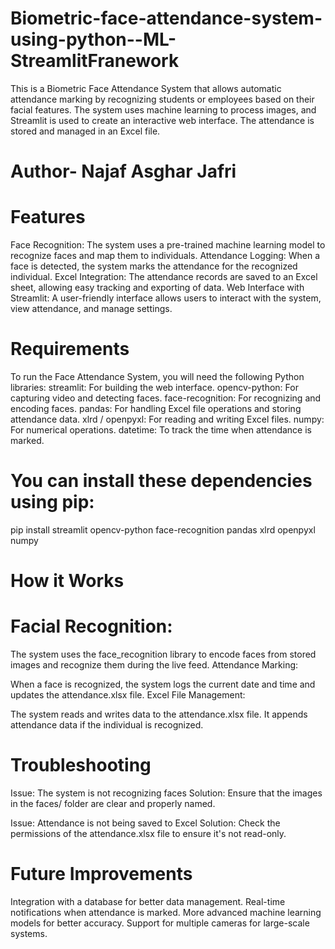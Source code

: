 # Biometric-face-attendance-system-using-python--ML-StreamlitFranework
 This is a Biometric Face Attendance System that allows automatic attendance marking by recognizing students or employees based on their facial features. The system uses machine learning to process images, and Streamlit is used to create an interactive web interface. The attendance is stored and managed in an Excel file.
# Author- Najaf Asghar Jafri
# Features
Face Recognition: The system uses a pre-trained machine learning model to recognize faces and map them to individuals.
Attendance Logging: When a face is detected, the system marks the attendance for the recognized individual.
Excel Integration: The attendance records are saved to an Excel sheet, allowing easy tracking and exporting of data.
Web Interface with Streamlit: A user-friendly interface allows users to interact with the system, view attendance, and manage settings.
# Requirements
To run the Face Attendance System, you will need the following Python libraries:
streamlit: For building the web interface.
opencv-python: For capturing video and detecting faces.
face-recognition: For recognizing and encoding faces.
pandas: For handling Excel file operations and storing attendance data.
xlrd / openpyxl: For reading and writing Excel files.
numpy: For numerical operations.
datetime: To track the time when attendance is marked.
# You can install these dependencies using pip:
pip install streamlit opencv-python face-recognition pandas xlrd openpyxl numpy

# How it Works
#  Facial Recognition:

The system uses the face_recognition library to encode faces from stored images and recognize them during the live feed.
Attendance Marking:

When a face is recognized, the system logs the current date and time and updates the attendance.xlsx file.
Excel File Management:

The system reads and writes data to the attendance.xlsx file. It appends attendance data if the individual is recognized.
# Troubleshooting
Issue: The system is not recognizing faces
Solution: Ensure that the images in the faces/ folder are clear and properly named.

Issue: Attendance is not being saved to Excel
Solution: Check the permissions of the attendance.xlsx file to ensure it's not read-only.

# Future Improvements
Integration with a database for better data management.
Real-time notifications when attendance is marked.
More advanced machine learning models for better accuracy.
Support for multiple cameras for large-scale systems.
